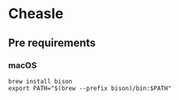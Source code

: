 # Cheasle

## Pre requirements

### macOS

```
brew install bison
export PATH="$(brew --prefix bison)/bin:$PATH"
```
